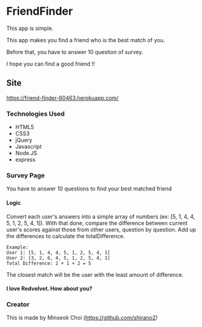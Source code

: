 # FriendFinder

This app is simple. 

This app makes you find a friend who is the best match of you. 

Before that, you have to answer 10 question of survey.

I hope you can find a good friend !!


## Site
https://friend-finder-60463.herokuapp.com/


### Technologies Used

* HTML5
* CSS3
* jQuery
* Javascript
* Node.JS
* express


### Survey Page 

You have to answer 10 questions to find your best matched friend

#### Logic

Convert each user's answers into a simple array of numbers (ex: [5, 1, 4, 4, 5, 1, 2, 5, 4, 1]).
With that done, compare the difference between current user's scores against those from other users, question by question. 
Add up the differences to calculate the totalDifference.
```
Example:
User 1: [5, 1, 4, 4, 5, 1, 2, 5, 4, 1]
User 2: [3, 2, 6, 4, 5, 1, 2, 5, 4, 1]
Total Difference: 2 + 1 + 2 = 5
```

The closest match will be the user with the least amount of difference.

#### I love Redvelvet. How about you?

### Creator
This is made by Minseok Choi (https://github.com/shirano2)
